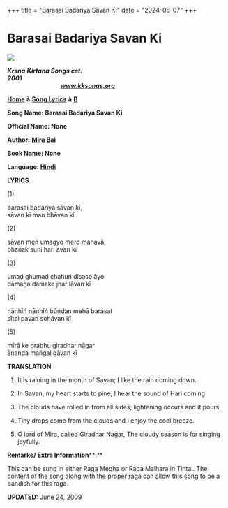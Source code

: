 +++
title = "Barasai Badariya Savan Ki"
date = "2024-08-07"
+++

# Barasai Badariya Savan Ki
[**![](http://kksongs.org/image_files/image002.jpg)**](http://kksongs.org/)

**_Krsna_** **_Kirtana Songs est. 2001_**                                                                                                                                                      **_www.kksongs.org_**

**[Home](http://kksongs.org/)** **à** **[Song Lyrics](http://kksongs.org/lyrics.html)** **à** **[B](http://kksongs.org/songs/song_b.html)**

**Song Name: Barasai Badariya Savan Ki**

**Official Name: None**

**Author:** [**Mira Bai**](http://kksongs.org/authors/list/mirabai.html)

**Book Name: None**

**Language: [Hindi](http://kksongs.org/language/list/hindi.html)**

**LYRICS**

(1)

barasai badariyā sāvan kī,  
sāvan kī man bhāvan kī

(2)

sāvan meń umagyo mero manavā,  
bhanak sunī hari āvan kī

(3)

umaḍ ghumaḍ chahuń disase āyo  
dāmaṇa damake jhar lāvan kī  
  

(4)

nānhīń nānhīń būńdan mehā barasai  
sītal pavan sohāvan kī

(5)

mīrā ke prabhu giradhar nāgar  
ānanda mańgal gāvan kī

**TRANSLATION**

1) It is raining in the month of Savan; I like the rain coming down.  
  

2) In Savan, my heart starts to pine; I hear the sound of Hari coming.  
  

3) The clouds have rolled in from all sides; lightening occurs and it pours.  
  

4) Tiny drops come from the clouds and I enjoy the cool breeze.  
  

5) O lord of Mira, called Giradhar Nagar, The cloudy season is for singing joyfully.

**Remarks/ Extra Information****:**

This can be sung in either Raga Megha or Raga Malhara in Tintal. The content of the song along with the proper raga can allow this song to be a bandish for this raga.

**UPDATED:** June 24, 2009